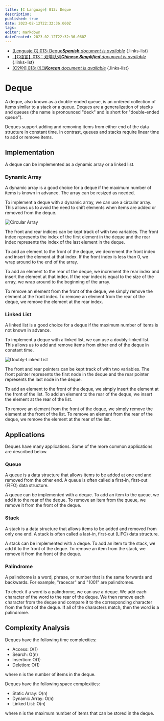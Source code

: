 ```yaml
---
title: [C Language] 013: Deque
description: 
published: true
date: 2023-02-12T22:32:36.060Z
tags: 
editor: markdown
dateCreated: 2023-02-12T22:32:36.060Z
---
```


- [[Lenguaje C] 013: Deque***Spanish** document is available*](/es/Knowledge-base/Algorithm/c-language-013-deque)
{.links-list}
- [【C语言】013：双端队列***Chinese Simplified** document is available*](/zh/Knowledge-base/Algorithm/c-language-013-deque)
{.links-list}
- [[C언어] 013: 데크***Korean** document is available*](/ko/Knowledge-base/Algorithm/c-language-013-deque)
{.links-list}


# Deque

A deque, also known as a double-ended queue, is an ordered collection of items similar to a stack or a queue. Deques are a generalization of stacks and queues (the name is pronounced "deck" and is short for "double-ended queue").

Deques support adding and removing items from either end of the data structure in constant time. In contrast, queues and stacks require linear time to add or remove items.

## Implementation

A deque can be implemented as a dynamic array or a linked list.

### Dynamic Array

A dynamic array is a good choice for a deque if the maximum number of items is known in advance. The array can be resized as needed.

To implement a deque with a dynamic array, we can use a circular array. This allows us to avoid the need to shift elements when items are added or removed from the deque.

![Circular Array](https://i.imgur.com/zk0Fgdq.png)

The front and rear indices can be kept track of with two variables. The front index represents the index of the first element in the deque and the rear index represents the index of the last element in the deque.

To add an element to the front of the deque, we decrement the front index and insert the element at that index. If the front index is less than 0, we wrap around to the end of the array.

To add an element to the rear of the deque, we increment the rear index and insert the element at that index. If the rear index is equal to the size of the array, we wrap around to the beginning of the array.

To remove an element from the front of the deque, we simply remove the element at the front index. To remove an element from the rear of the deque, we remove the element at the rear index.

### Linked List

A linked list is a good choice for a deque if the maximum number of items is not known in advance.

To implement a deque with a linked list, we can use a doubly-linked list. This allows us to add and remove items from either end of the deque in constant time.

![Doubly-Linked List](https://i.imgur.com/7W5rNcu.png)

The front and rear pointers can be kept track of with two variables. The front pointer represents the first node in the deque and the rear pointer represents the last node in the deque.

To add an element to the front of the deque, we simply insert the element at the front of the list. To add an element to the rear of the deque, we insert the element at the rear of the list.

To remove an element from the front of the deque, we simply remove the element at the front of the list. To remove an element from the rear of the deque, we remove the element at the rear of the list.

## Applications

Deques have many applications. Some of the more common applications are described below.

### Queue

A queue is a data structure that allows items to be added at one end and removed from the other end. A queue is often called a first-in, first-out (FIFO) data structure.

A queue can be implemented with a deque. To add an item to the queue, we add it to the rear of the deque. To remove an item from the queue, we remove it from the front of the deque.

### Stack

A stack is a data structure that allows items to be added and removed from only one end. A stack is often called a last-in, first-out (LIFO) data structure.

A stack can be implemented with a deque. To add an item to the stack, we add it to the front of the deque. To remove an item from the stack, we remove it from the front of the deque.

### Palindrome

A palindrome is a word, phrase, or number that is the same forwards and backwards. For example, "racecar" and "1001" are palindromes.

To check if a word is a palindrome, we can use a deque. We add each character of the word to the rear of the deque. We then remove each character from the deque and compare it to the corresponding character from the front of the deque. If all of the characters match, then the word is a palindrome.

## Complexity Analysis

Deques have the following time complexities:

- Access: O(1)
- Search: O(n)
- Insertion: O(1)
- Deletion: O(1)

where n is the number of items in the deque.

Deques have the following space complexities:

- Static Array: O(n)
- Dynamic Array: O(n)
- Linked List: O(n)

where n is the maximum number of items that can be stored in the deque.